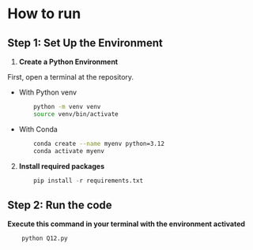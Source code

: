# How to run

## Step 1: Set Up the Environment

1. **Create a Python Environment**

First, open a terminal at the repository.

   - With Python venv

        ```sh
            python -m venv venv
            source venv/bin/activate
        ```

   - With Conda

        ```sh
            conda create --name myenv python=3.12
            conda activate myenv
        ```

2. **Install required packages**
    ```python
        pip install -r requirements.txt
    ```

## Step 2: Run the code

**Execute this command in your terminal with the environment activated**
```sh
    python Q12.py
```